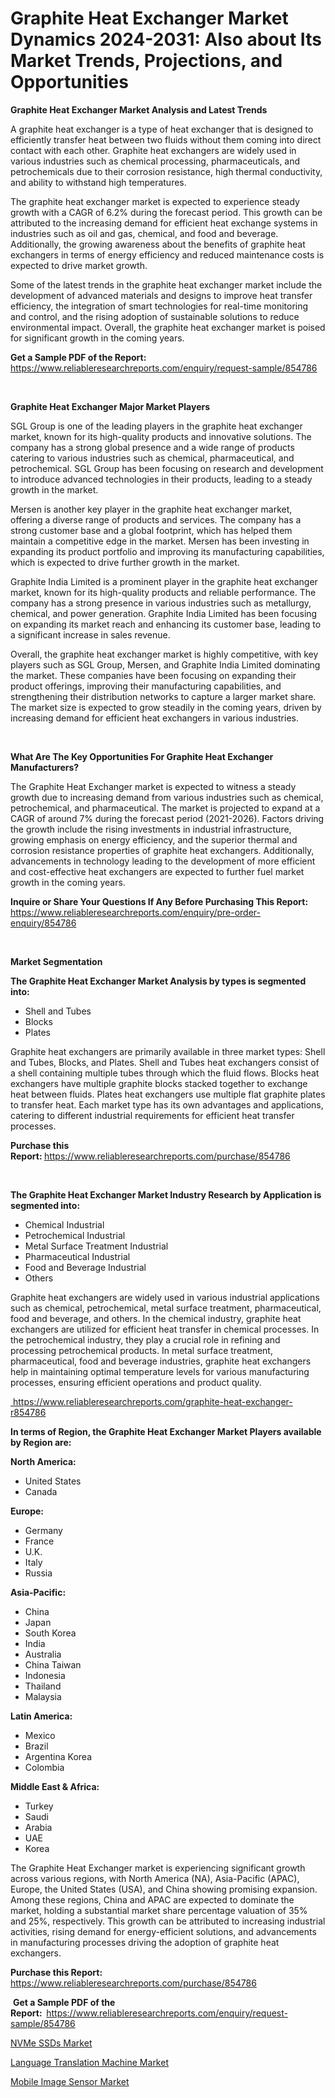 <p><h1>Graphite Heat Exchanger Market Dynamics 2024-2031: Also about Its Market Trends, Projections, and Opportunities</h1></p><p><strong>Graphite Heat Exchanger Market Analysis and Latest Trends</strong></p>
<p><p>A graphite heat exchanger is a type of heat exchanger that is designed to efficiently transfer heat between two fluids without them coming into direct contact with each other. Graphite heat exchangers are widely used in various industries such as chemical processing, pharmaceuticals, and petrochemicals due to their corrosion resistance, high thermal conductivity, and ability to withstand high temperatures.</p><p>The graphite heat exchanger market is expected to experience steady growth with a CAGR of 6.2% during the forecast period. This growth can be attributed to the increasing demand for efficient heat exchange systems in industries such as oil and gas, chemical, and food and beverage. Additionally, the growing awareness about the benefits of graphite heat exchangers in terms of energy efficiency and reduced maintenance costs is expected to drive market growth.</p><p>Some of the latest trends in the graphite heat exchanger market include the development of advanced materials and designs to improve heat transfer efficiency, the integration of smart technologies for real-time monitoring and control, and the rising adoption of sustainable solutions to reduce environmental impact. Overall, the graphite heat exchanger market is poised for significant growth in the coming years.</p></p>
<p><strong>Get a Sample PDF of the Report:&nbsp;</strong> <a href="https://www.reliableresearchreports.com/enquiry/request-sample/854786">https://www.reliableresearchreports.com/enquiry/request-sample/854786</a></p>
<p>&nbsp;</p>
<p><strong>Graphite Heat Exchanger Major Market Players</strong></p>
<p><p>SGL Group is one of the leading players in the graphite heat exchanger market, known for its high-quality products and innovative solutions. The company has a strong global presence and a wide range of products catering to various industries such as chemical, pharmaceutical, and petrochemical. SGL Group has been focusing on research and development to introduce advanced technologies in their products, leading to a steady growth in the market.</p><p>Mersen is another key player in the graphite heat exchanger market, offering a diverse range of products and services. The company has a strong customer base and a global footprint, which has helped them maintain a competitive edge in the market. Mersen has been investing in expanding its product portfolio and improving its manufacturing capabilities, which is expected to drive further growth in the market.</p><p>Graphite India Limited is a prominent player in the graphite heat exchanger market, known for its high-quality products and reliable performance. The company has a strong presence in various industries such as metallurgy, chemical, and power generation. Graphite India Limited has been focusing on expanding its market reach and enhancing its customer base, leading to a significant increase in sales revenue.</p><p>Overall, the graphite heat exchanger market is highly competitive, with key players such as SGL Group, Mersen, and Graphite India Limited dominating the market. These companies have been focusing on expanding their product offerings, improving their manufacturing capabilities, and strengthening their distribution networks to capture a larger market share. The market size is expected to grow steadily in the coming years, driven by increasing demand for efficient heat exchangers in various industries.</p></p>
<p>&nbsp;</p>
<p><strong>What Are The Key Opportunities For Graphite Heat Exchanger Manufacturers?</strong></p>
<p><p>The Graphite Heat Exchanger market is expected to witness a steady growth due to increasing demand from various industries such as chemical, petrochemical, and pharmaceutical. The market is projected to expand at a CAGR of around 7% during the forecast period (2021-2026). Factors driving the growth include the rising investments in industrial infrastructure, growing emphasis on energy efficiency, and the superior thermal and corrosion resistance properties of graphite heat exchangers. Additionally, advancements in technology leading to the development of more efficient and cost-effective heat exchangers are expected to further fuel market growth in the coming years.</p></p>
<p><strong>Inquire or Share Your Questions If Any Before Purchasing This Report:</strong> <a href="https://www.reliableresearchreports.com/enquiry/pre-order-enquiry/854786">https://www.reliableresearchreports.com/enquiry/pre-order-enquiry/854786</a></p>
<p>&nbsp;</p>
<p><strong>Market Segmentation</strong></p>
<p><strong>The Graphite Heat Exchanger Market Analysis by types is segmented into:</strong></p>
<p><ul><li>Shell and Tubes</li><li>Blocks</li><li>Plates</li></ul></p>
<p><p>Graphite heat exchangers are primarily available in three market types: Shell and Tubes, Blocks, and Plates. Shell and Tubes heat exchangers consist of a shell containing multiple tubes through which the fluid flows. Blocks heat exchangers have multiple graphite blocks stacked together to exchange heat between fluids. Plates heat exchangers use multiple flat graphite plates to transfer heat. Each market type has its own advantages and applications, catering to different industrial requirements for efficient heat transfer processes.</p></p>
<p><strong>Purchase this Report:&nbsp;</strong><a href="https://www.reliableresearchreports.com/purchase/854786">https://www.reliableresearchreports.com/purchase/854786</a></p>
<p>&nbsp;</p>
<p><strong>The Graphite Heat Exchanger Market Industry Research by Application is segmented into:</strong></p>
<p><ul><li>Chemical Industrial</li><li>Petrochemical Industrial</li><li>Metal Surface Treatment Industrial</li><li>Pharmaceutical Industrial</li><li>Food and Beverage Industrial</li><li>Others</li></ul></p>
<p><p>Graphite heat exchangers are widely used in various industrial applications such as chemical, petrochemical, metal surface treatment, pharmaceutical, food and beverage, and others. In the chemical industry, graphite heat exchangers are utilized for efficient heat transfer in chemical processes. In the petrochemical industry, they play a crucial role in refining and processing petrochemical products. In metal surface treatment, pharmaceutical, food and beverage industries, graphite heat exchangers help in maintaining optimal temperature levels for various manufacturing processes, ensuring efficient operations and product quality.</p></p>
<p><a href="https://www.reliableresearchreports.com/graphite-heat-exchanger-r854786">&nbsp;https://www.reliableresearchreports.com/graphite-heat-exchanger-r854786</a></p>
<p><strong>In terms of Region, the Graphite Heat Exchanger Market Players available by Region are:</strong></p>
<p>
    <p> <strong> North America: </strong>
        <ul>
            <li>United States</li>
            <li>Canada</li>
        </ul>
        </p> 
    <p> <strong> Europe: </strong>
        <ul>
            <li>Germany</li>
            <li>France</li>
            <li>U.K.</li>
            <li>Italy</li>
            <li>Russia</li>
        </ul>
        </p> 
    <p> <strong> Asia-Pacific: </strong>
        <ul>
            <li>China</li>
            <li>Japan</li>
            <li>South Korea</li>
            <li>India</li>
            <li>Australia</li>
            <li>China Taiwan</li>
            <li>Indonesia</li>
            <li>Thailand</li>
            <li>Malaysia</li>
        </ul>
        </p> 
    <p> <strong> Latin America: </strong>
        <ul>
            <li>Mexico</li>
            <li>Brazil</li>
            <li>Argentina Korea</li>
            <li>Colombia</li>
        </ul>
        </p> 
    <p> <strong> Middle East & Africa: </strong>
        <ul>
            <li>Turkey</li>
            <li>Saudi</li>
            <li>Arabia</li>
            <li>UAE</li>
            <li>Korea</li>
        </ul>
    </p>
    </p>
<p><p>The Graphite Heat Exchanger market is experiencing significant growth across various regions, with North America (NA), Asia-Pacific (APAC), Europe, the United States (USA), and China showing promising expansion. Among these regions, China and APAC are expected to dominate the market, holding a substantial market share percentage valuation of 35% and 25%, respectively. This growth can be attributed to increasing industrial activities, rising demand for energy-efficient solutions, and advancements in manufacturing processes driving the adoption of graphite heat exchangers.</p></p>
<p><strong>Purchase this Report: </strong><a href="https://www.reliableresearchreports.com/purchase/854786">https://www.reliableresearchreports.com/purchase/854786</a></p>
<p>&nbsp;<strong>Get a Sample PDF of the Report:&nbsp;&nbsp;</strong><a href="https://www.reliableresearchreports.com/enquiry/request-sample/854786">https://www.reliableresearchreports.com/enquiry/request-sample/854786</a></p>
<p><strong></strong></p>
<p><p><a href="https://github.com/jadenRaynor/Market-Research-Report-List-1/blob/main/nvme-ssds-market.md">NVMe SSDs Market</a></p><p><a href="https://github.com/ranaacryptoaddmin/Market-Research-Report-List-1/blob/main/language-translation-machine-market.md">Language Translation Machine Market</a></p><p><a href="https://github.com/JordyBecker/Market-Research-Report-List-1/blob/main/mobile-image-sensor-market.md">Mobile Image Sensor Market</a></p></p>
